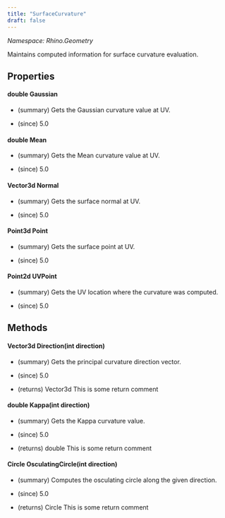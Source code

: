 ```yaml
---
title: "SurfaceCurvature"
draft: false
---
```


*Namespace: Rhino.Geometry*

   Maintains computed information for surface curvature evaluation.
   
## Properties
#### double Gaussian
- (summary) 
     Gets the Gaussian curvature value at UV.
     
- (since) 5.0
#### double Mean
- (summary) 
     Gets the Mean curvature value at UV.
     
- (since) 5.0
#### Vector3d Normal
- (summary) 
     Gets the surface normal at UV.
     
- (since) 5.0
#### Point3d Point
- (summary) 
     Gets the surface point at UV.
     
- (since) 5.0
#### Point2d UVPoint
- (summary) 
     Gets the UV location where the curvature was computed.
     
- (since) 5.0
## Methods
#### Vector3d Direction(int direction)
- (summary) 
     Gets the principal curvature direction vector.
     
- (since) 5.0
- (returns) Vector3d This is some return comment
#### double Kappa(int direction)
- (summary) 
     Gets the Kappa curvature value.
     
- (since) 5.0
- (returns) double This is some return comment
#### Circle OsculatingCircle(int direction)
- (summary) 
     Computes the osculating circle along the given direction.
     
- (since) 5.0
- (returns) Circle This is some return comment
